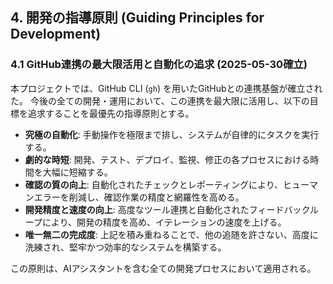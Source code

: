 
## 4. 開発の指導原則 (Guiding Principles for Development)

### 4.1 GitHub連携の最大限活用と自動化の追求 (2025-05-30確立)
本プロジェクトでは、GitHub CLI (`gh`) を用いたGitHubとの連携基盤が確立された。
今後の全ての開発・運用において、この連携を最大限に活用し、以下の目標を追求することを最優先の指導原則とする。

- **究極の自動化**: 手動操作を極限まで排し、システムが自律的にタスクを実行する。
- **劇的な時短**: 開発、テスト、デプロイ、監視、修正の各プロセスにおける時間を大幅に短縮する。
- **確認の質の向上**: 自動化されたチェックとレポーティングにより、ヒューマンエラーを削減し、確認作業の精度と網羅性を高める。
- **開発精度と速度の向上**: 高度なツール連携と自動化されたフィードバックループにより、開発の精度を高め、イテレーションの速度を上げる。
- **唯一無二の完成度**: 上記を積み重ねることで、他の追随を許さない、高度に洗練され、堅牢かつ効率的なシステムを構築する。

この原則は、AIアシスタントを含む全ての開発プロセスにおいて適用される。

